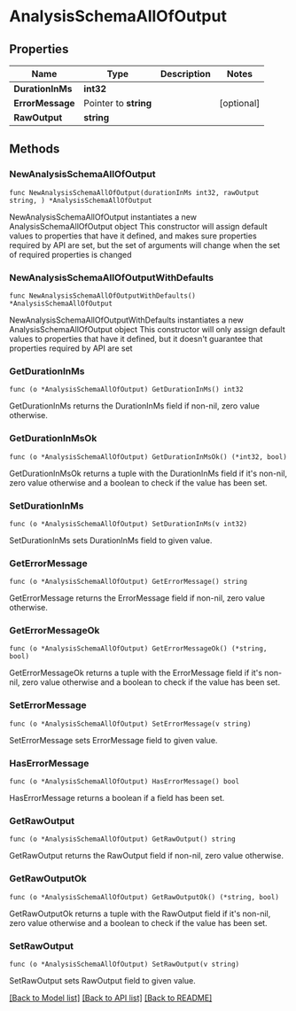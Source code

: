 # AnalysisSchemaAllOfOutput

## Properties

Name | Type | Description | Notes
------------ | ------------- | ------------- | -------------
**DurationInMs** | **int32** |  | 
**ErrorMessage** | Pointer to **string** |  | [optional] 
**RawOutput** | **string** |  | 

## Methods

### NewAnalysisSchemaAllOfOutput

`func NewAnalysisSchemaAllOfOutput(durationInMs int32, rawOutput string, ) *AnalysisSchemaAllOfOutput`

NewAnalysisSchemaAllOfOutput instantiates a new AnalysisSchemaAllOfOutput object
This constructor will assign default values to properties that have it defined,
and makes sure properties required by API are set, but the set of arguments
will change when the set of required properties is changed

### NewAnalysisSchemaAllOfOutputWithDefaults

`func NewAnalysisSchemaAllOfOutputWithDefaults() *AnalysisSchemaAllOfOutput`

NewAnalysisSchemaAllOfOutputWithDefaults instantiates a new AnalysisSchemaAllOfOutput object
This constructor will only assign default values to properties that have it defined,
but it doesn't guarantee that properties required by API are set

### GetDurationInMs

`func (o *AnalysisSchemaAllOfOutput) GetDurationInMs() int32`

GetDurationInMs returns the DurationInMs field if non-nil, zero value otherwise.

### GetDurationInMsOk

`func (o *AnalysisSchemaAllOfOutput) GetDurationInMsOk() (*int32, bool)`

GetDurationInMsOk returns a tuple with the DurationInMs field if it's non-nil, zero value otherwise
and a boolean to check if the value has been set.

### SetDurationInMs

`func (o *AnalysisSchemaAllOfOutput) SetDurationInMs(v int32)`

SetDurationInMs sets DurationInMs field to given value.


### GetErrorMessage

`func (o *AnalysisSchemaAllOfOutput) GetErrorMessage() string`

GetErrorMessage returns the ErrorMessage field if non-nil, zero value otherwise.

### GetErrorMessageOk

`func (o *AnalysisSchemaAllOfOutput) GetErrorMessageOk() (*string, bool)`

GetErrorMessageOk returns a tuple with the ErrorMessage field if it's non-nil, zero value otherwise
and a boolean to check if the value has been set.

### SetErrorMessage

`func (o *AnalysisSchemaAllOfOutput) SetErrorMessage(v string)`

SetErrorMessage sets ErrorMessage field to given value.

### HasErrorMessage

`func (o *AnalysisSchemaAllOfOutput) HasErrorMessage() bool`

HasErrorMessage returns a boolean if a field has been set.

### GetRawOutput

`func (o *AnalysisSchemaAllOfOutput) GetRawOutput() string`

GetRawOutput returns the RawOutput field if non-nil, zero value otherwise.

### GetRawOutputOk

`func (o *AnalysisSchemaAllOfOutput) GetRawOutputOk() (*string, bool)`

GetRawOutputOk returns a tuple with the RawOutput field if it's non-nil, zero value otherwise
and a boolean to check if the value has been set.

### SetRawOutput

`func (o *AnalysisSchemaAllOfOutput) SetRawOutput(v string)`

SetRawOutput sets RawOutput field to given value.



[[Back to Model list]](../README.md#documentation-for-models) [[Back to API list]](../README.md#documentation-for-api-endpoints) [[Back to README]](../README.md)


